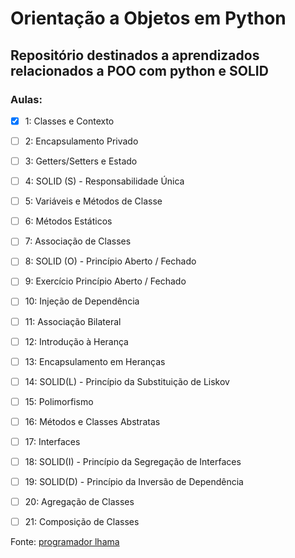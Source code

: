 # Orientação a Objetos em Python

## Repositório destinados a aprendizados relacionados a POO com python e SOLID

### Aulas:
- [x] 1: Classes e Contexto
- [ ] 2: Encapsulamento Privado
- [ ] 3: Getters/Setters e Estado
- [ ] 4: SOLID (S) - Responsabilidade Única
- [ ] 5: Variáveis e Métodos de Classe
- [ ] 6: Métodos Estáticos
- [ ] 7: Associação de Classes
- [ ] 8: SOLID (O) - Princípio Aberto / Fechado
- [ ] 9: Exercício Princípio Aberto / Fechado
- [ ] 10: Injeção de Dependência
- [ ] 11: Associação Bilateral
- [ ] 12: Introdução à Herança
- [ ] 13: Encapsulamento em Heranças
- [ ] 14: SOLID(L) - Princípio da Substituição de Liskov
- [ ] 15: Polimorfismo
- [ ] 16: Métodos e Classes Abstratas
- [ ] 17: Interfaces
- [ ] 18: SOLID(I) - Princípio da Segregação de Interfaces
- [ ] 19: SOLID(D) - Princípio da Inversão de Dependência
- [ ] 20: Agregação de Classes
- [ ] 21: Composição de Classes


Fonte: [programador lhama](https://www.youtube.com/playlist?list=PLAgbpJQADBGLo24x_xBwGtTDO-bjwrFb_)
